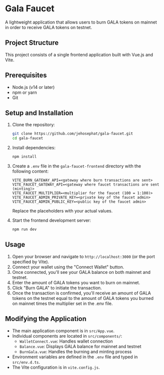 # Gala Faucet

A lightweight application that allows users to burn GALA tokens on mainnet in order to receive GALA tokens on testnet.

## Project Structure

This project consists of a single frontend application built with Vue.js and Vite.

## Prerequisites

- Node.js (v14 or later)
- npm or yarn
- Git

## Setup and Installation

1. Clone the repository:
   ```bash
   git clone https://github.com/jehosephat/gala-faucet.git
   cd gala-faucet
   ```

2. Install dependencies:
   ```bash
   npm install
   ```

3. Create a `.env` file in the `gala-faucet-frontend` directory with the following content:
   ```
   VITE_BURN_GATEWAY_API=<gateway where burn transactions are sent>
   VITE_FAUCET_GATEWAY_API=<gateway where faucet transactions are sent (minting)>
   VITE_FAUCET_MULTIPLIER=<multiplier for the faucet (100 = 1:100)>
   VITE_FAUCET_ADMIN_PRIVATE_KEY=<private key of the faucet admin>
   VITE_FAUCET_ADMIN_PUBLIC_KEY=<public key of the faucet admin>
   ```
   Replace the placeholders with your actual values.

4. Start the frontend development server:
   ```bash
   npm run dev
   ```

## Usage

1. Open your browser and navigate to `http://localhost:3000` (or the port specified by Vite).
2. Connect your wallet using the "Connect Wallet" button.
3. Once connected, you'll see your GALA balance on both mainnet and testnet.
4. Enter the amount of GALA tokens you want to burn on mainnet.
5. Click "Burn GALA" to initiate the transaction.
6. Once the transaction is confirmed, you'll receive an amount of GALA tokens on the testnet equal to the amount of GALA tokens you burned on mainnet times the multiplier set in the .env file.

## Modifying the Application

- The main application component is in `src/App.vue`.
- Individual components are located in `src/components/`:
  - `WalletConnect.vue`: Handles wallet connection
  - `Balance.vue`: Displays GALA balance for mainnet and testnet
  - `BurnGala.vue`: Handles the burning and minting process
- Environment variables are defined in the `.env` file and typed in `src/env.d.ts`.
- The Vite configuration is in `vite.config.js`.


